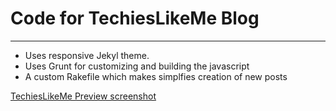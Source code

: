 # Code for TechiesLikeMe Blog
---
* Uses responsive Jekyl theme.
* Uses Grunt for customizing and building the javascript 
* A custom Rakefile which makes simplfies creation of new posts

[TechiesLikeMe Preview screenshot](http://mmistakes.github.io/hpstr-jekyll-theme/images/hpstr-jekyll-theme-preview.jpg)
